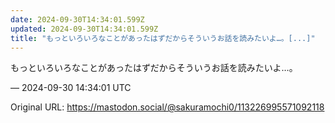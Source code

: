 ```yaml
---
date: 2024-09-30T14:34:01.599Z
updated: 2024-09-30T14:34:01.599Z
title: "もっといろいろなことがあったはずだからそういうお話を読みたいよ…。[...]"
---
```


<p>もっといろいろなことがあったはずだからそういうお話を読みたいよ…。</p>

&mdash; 2024-09-30 14:34:01 UTC

Original URL: https://mastodon.social/@sakuramochi0/113226995571092118

